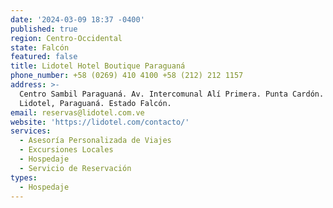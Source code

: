 ```yaml
---
date: '2024-03-09 18:37 -0400'
published: true
region: Centro-Occidental
state: Falcón
featured: false
title: Lidotel Hotel Boutique Paraguaná
phone_number: +58 (0269) 410 4100 +58 (212) 212 1157
address: >-
  Centro Sambil Paraguaná. Av. Intercomunal Alí Primera. Punta Cardón. Edificio
  Lidotel, Paraguaná. Estado Falcón.
email: reservas@lidotel.com.ve
website: 'https://lidotel.com/contacto/'
services:
  - Asesoría Personalizada de Viajes
  - Excursiones Locales
  - Hospedaje
  - Servicio de Reservación
types:
  - Hospedaje
---
```


